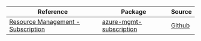 | Reference | Package | Source |
|---|---|---|
|[Resource Management - Subscription](mgmt-subscription-readme.md)|[azure-mgmt-subscription](https://pypi.org/project/azure-mgmt-subscription)|[Github](https://github.com/Azure/azure-sdk-for-python/blob/main/sdk/subscription/azure-mgmt-subscription)|
